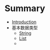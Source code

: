 # Summary

* [Introduction](README.md)
* 基本数据类型
  * [String](基本数据类型/String.md)
  * [List](基本数据类型/List.md)
  * 

